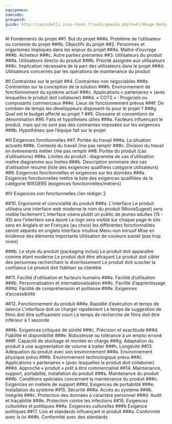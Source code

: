 ```yaml
---
equipemoa: 
nomcode: 
groupetd: 
guide: http://casisbelli.insa-rouen.fr/wiki/pmwiki.php?n=FilRouge.RedigerCdc
---
```


#I	Fondements du projet
##1. But du projet
###a. Problème de l’utilisateur ou contexte du projet
###b. Objectifs du projet
##2. Personnes et organismes impliqués dans les enjeux du projet 
###a. Maître d’ouvrage
###b. Acheteur
###c. Autre parties prenantes
##3. Utilisateurs du produit
###a.	Utilisateurs directs du produit
###b. Priorité assignée aux utilisateurs
###c. Implication nécessaire de la part des utilisateurs dans le projet
###d. Utilisateurs concernés par les opérations de maintenance du produit

#II	Contraintes sur le projet 
##4. Contraintes non négociables
###a. Contraintes sur la conception de la solution
###b. Environnement de fonctionnement du système actuel
###c. Applications « partenaires » (avec lesquelles le produit doit collaborer)
###d. « COTS » : Progiciels ou composants commerciaux
###e. Lieux de fonctionnement prévus
###f. De combien de temps les développeurs disposent-ils pour le projet ?
###g. Quel est le budget affecté au projet ?
##5. Glossaire et conventions de dénomination
##6. Faits et hypothèses utiles
###a. Facteurs influençant le produit, mais qui ne sont pas des contraintes imposées sur les exigences
###b. Hypothèses que l’équipe fait sur le projet

#III	Exigences fonctionnelles
##7. Portée du travail
###a. La situation actuelle
###b. Contexte du travail //ne pas remplir
###c. Division du travail en événements métier //ne pas remplir
##8. Portée du produit (cas d’utilisations)
###a. Limites du produit : diagramme de cas d’utilisation
mettre diagramme aux limites
###b. Description sommaire des cas d’utilisation
résumé (liste des exigences qualifiées catégorie utilisateurs)
##9. Exigences fonctionnelles et exigences sur les données
###a. Exigences fonctionnelles
mettre la liste des exigences qualifiées de la catégorie WIEGERS (exigences fonctionnelles/métiers)

#IV	Exigences non fonctionnelles //en rédiger 2

##10. Ergonomie et convivialité du produit
###a. L’interface
Le produit utilisera une interface web moderne
le nom du produit (MovieSugest) sera visible facilement
L'interface visera plutôt un public de jeunes adultes (15 - 45) ans
l'interface sera épuré
Le logo sera visible sur chaque page
le site sera en Anglais et en Français (au choix)
les différentes fonctionnalités seront séparés en onglets
Interface intuitive
Menu non intrusif
Mise en évidence des éléments importants
Utilisation de couleurs pastel (pas trop vives)

###b. Le style du produit (packaging inclus)
Le produit doit apparaître comme étant moderne
Le produit doit être attrayant
Le produit doit cibler des personnes recherchant le divertissement
Le produit doit susciter la confiance
Le produit doit fidéliser sa clientèle

##11. Facilité d’utilisation et facteurs humains 
###a. Facilité d’utilisation
###b. Personnalisation et internationalisation
###c. Facilité d’apprentissage
###d. Facilité de compréhension et politesse
###e. Exigences d’accessibilité

##12. Fonctionnement du produit
###a. Rapidité d’exécution et temps de latence
L'interface doit se charger rapidement
Le temps de suggestion de films doit être suffisament court
Le temps de recherche de films doit être inférieur à 1 seconde

###b. Exigences critiques de sûreté
###c. Précision et exactitude
###d. Fiabilité et disponibilité
###e. Robustesse ou tolérance à un emploi erroné
###f. Capacité de stockage et montée en charge
###g. Adaptation du produit à une augmentation de volume à traiter
###h. Longévité
##13. Adéquation du produit avec son environnement
###a. Environnement physique prévu
###b. Environnement technologique prévu
###c. Applications « partenaires » (avec lesquelles le produit doit collaborer) 
###d. Approche « produit » prêt à être commercialisé
##14. Maintenance, support, portabilité, installation du produit
###a. Maintenance du produit 
###b. Conditions spéciales concernant la maintenance du produit
###c. Exigences en matière de support
###d. Exigences de portabilité
###e. Installation du système
##15. Sécurité
###a. Accès au système
###b. Intégrité
###c. Protection des données à caractère personnel
###d. Audit et traçabilité
###e. Protection contre les infections
##16. Exigences culturelles et politiques 
###a. Exigences culturelles
###b Exigence politiques
##17. Lois et standards influençant le produit
###a. Conformité avec la loi
###b. Conformité avec des standards
